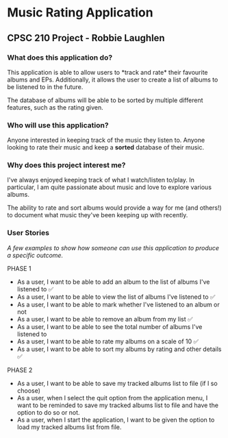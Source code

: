 # Music Rating Application

## CPSC 210 Project - Robbie Laughlen

### What does this application do?

<p>This application is able to allow users to *track and rate* their favourite albums and EPs.
Additionally, it allows the user to create a list of albums to be listened to in the future.</p>
The database of albums will be able to be sorted by multiple different features, such as the rating given.



### Who will use this application?

Anyone interested in keeping track of the music they listen to.
Anyone looking to rate their music and keep a **sorted** database of their music.



### Why does this project interest me?
<p> I've always enjoyed keeping track of what I watch/listen to/play.
In particular, I am quite passionate about music and love to explore various albums.</p>
The ability to rate and sort albums would provide a way for me (and others!) to 
document what music they've been keeping up with recently.



### User Stories

*A few examples to show how someone can use this application to produce a specific outcome.*

PHASE 1

- As a user, I want to be able to add an album to the list of albums I've listened to ✅
- As a user, I want to be able to view the list of albums I've listened to ✅
- As a user, I want to be able to mark whether I've listened to an album or not
- As a user, I want to be able to remove an album from my list ✅
- As a user, I want to be able to see the total number of albums I've listened to
- As a user, I want to be able to rate my albums on a scale of 10 ✅
- As a user, I want to be able to sort my albums by rating and other details ✅

PHASE 2

- As a user, I want to be able to save my tracked albums list to file (if I so choose)
- As a user, when I select the quit option from the application menu, I want to be reminded to save my tracked albums list to file and have the option to do so or not.
- As a user, when I start the application, I want to be given the option to load my tracked albums list from file.
